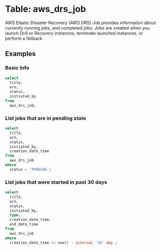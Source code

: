 # Table: aws_drs_job

AWS Elastic Disaster Recovery (AWS DRS) Job provides information about currently running jobs, and completed jobs. Jobs are created when you launch Drill or Recovery instances, terminate launched instances, or perform a fallback.

## Examples

### Basic Info

```sql
select
  title,
  arn,
  status,
  initiated_by
from
  aws_drs_job;
```

### List jobs that are in pending state

```sql
select
  title,
  arn,
  status,
  initiated_by,
  creation_date_time
from
  aws_drs_job
where
  status = 'PENDING';
```

### List jobs that were started in past 30 days

```sql
select
  title,
  arn,
  status,
  initiated_by,
  type,
  creation_date_time,
  end_date_time
from
  aws_drs_job
where
  creation_date_time >= now() - interval '30' day ;
```
